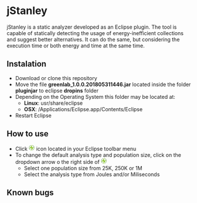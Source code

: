# jStanley
jStanley is a static analyzer developed as an Eclipse plugin. The tool is capable of statically detecting the usage of energy-inefficient collections and suggest better alternatives. It can do the same, but considering the execution time or both energy and time at the same time.

## Instalation
- Download or clone this repository
- Move the file **greenlab_1.0.0.201805311446.jar** located inside the folder **pluginjar** to eclipse **dropins** folder
- Depending on the Operating System this folder may be located at:
	- **Linux**: usr/share/eclipse 
	- **OSX**: /Applications/Eclipse.app/Contents/Eclipse
- Restart Eclipse

## How to use
- Click ![jStanley](https://github.com/greensoftwarelab/jStanley/blob/master/icons/sample.png) icon located in your Eclipse toolbar menu
- To change the default analysis type and population size, click on the dropdown arrow o the right side of ![jStanley](https://github.com/greensoftwarelab/jStanley/blob/master/icons/sample.png)
	- Select one population size from 25K, 250K or 1M
	- Select the analysis type from Joules and/or Miliseconds


## Known bugs